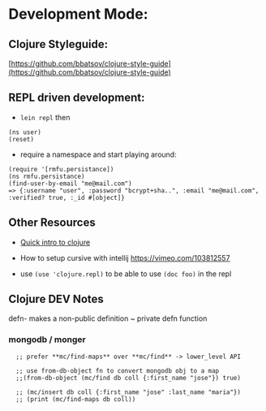# Development Mode:

## Clojure Styleguide:

[https://github.com/bbatsov/clojure-style-guide](https://github.com/bbatsov/clojure-style-guide)

## REPL driven development:

- `lein repl` then
 
```
(ns user)
(reset)
```

- require a namespace and start playing around:

```
(require '[rmfu.persistance])
(ns rmfu.persistance)
(find-user-by-email "me@mail.com")
=> {:username "user", :password "bcrypt+sha..", :email "me@mail.com", :verified? true, :_id #[object]}

```

## Other Resources
- [Quick intro to clojure](http://kimh.github.io/clojure-by-example/#about&sref=https://delicious.com/search/clojure,book/mine)
- How to setup cursive with intellij
https://vimeo.com/103812557

- use `(use 'clojure.repl)`
to be able to use `(doc foo)` in the repl

## Clojure DEV Notes

defn- makes a non-public definition 
~ private defn function

### mongodb / monger
```
  ;; prefer **mc/find-maps** over **mc/find** -> lower_level API

  ;; use from-db-object fn to convert mongodb obj to a map
  ;;(from-db-object (mc/find db coll {:first_name "jose"}) true)

  ;; (mc/insert db coll {:first_name "jose" :last_name "maria"})
  ;; (print (mc/find-maps db coll))
```
